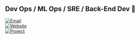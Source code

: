 ## Dev Ops / ML Ops / SRE / Back-End Dev 🚀

[![Email](https://img.shields.io/badge/Email-nkimtnt%40gmail.com-5C6BC0?style=for-the-badge&logo=gmail)](mailto:nkimtnt@gmail.com)  
[![Website](https://img.shields.io/badge/Website-kimvayne.xyz-FF6F61?style=for-the-badge&logo=firefox)](https://kimvayne.xyz)  
[![Project](https://img.shields.io/badge/Project-moolmeow.com-6EBF8B?style=for-the-badge&logo=github)](https://moolmeow.com)
